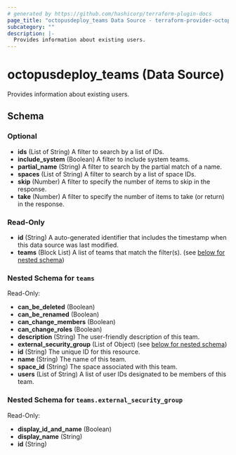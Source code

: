 ```yaml
---
# generated by https://github.com/hashicorp/terraform-plugin-docs
page_title: "octopusdeploy_teams Data Source - terraform-provider-octopusdeploy"
subcategory: ""
description: |-
  Provides information about existing users.
---
```


# octopusdeploy_teams (Data Source)

Provides information about existing users.



<!-- schema generated by tfplugindocs -->
## Schema

### Optional

- **ids** (List of String) A filter to search by a list of IDs.
- **include_system** (Boolean) A filter to include system teams.
- **partial_name** (String) A filter to search by the partial match of a name.
- **spaces** (List of String) A filter to search by a list of space IDs.
- **skip** (Number) A filter to specify the number of items to skip in the response.
- **take** (Number) A filter to specify the number of items to take (or return) in the response.

### Read-Only

- **id** (String) A auto-generated identifier that includes the timestamp when this data source was last modified.
- **teams** (Block List) A list of teams that match the filter(s). (see [below for nested schema](#nestedblock--teams))

<a id="nestedblock--teams"></a>
### Nested Schema for `teams`

Read-Only:

- **can_be_deleted** (Boolean)
- **can_be_renamed** (Boolean)
- **can_change_members** (Boolean)
- **can_change_roles** (Boolean)
- **description** (String) The user-friendly description of this team.
- **external_security_group** (List of Object) (see [below for nested schema](#nestedatt--teams--external_security_group))
- **id** (String) The unique ID for this resource.
- **name** (String) The name of this team.
- **space_id** (String) The space associated with this team.
- **users** (List of String) A list of user IDs designated to be members of this team.

<a id="nestedatt--teams--external_security_group"></a>
### Nested Schema for `teams.external_security_group`

Read-Only:

- **display_id_and_name** (Boolean)
- **display_name** (String)
- **id** (String)


